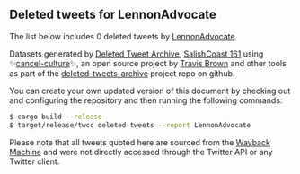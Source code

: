 ## Deleted tweets for LennonAdvocate

The list below includes 0 deleted tweets by
[LennonAdvocate](https://twitter.com/LennonAdvocate).



Datasets generated by [Deleted Tweet Archive](https://twitter.com/deletedtweet161), 
[SalishCoast 161](https://twitter.com/SalishCoastA) using 
✨[cancel-culture](https://github.com/travisbrown/cancel-culture)✨, an open source project by 
[Travis Brown](https://twitter.com/travisbrown) and other tools as part of the 
[deleted-tweets-archive](https://github.com/salcoast/deleted-tweets-archive/) project repo on github.

You can create your own updated version of this document by checking out and configuring the
repository and then running the following commands:

```bash
$ cargo build --release
$ target/release/twcc deleted-tweets --report LennonAdvocate
```

Please note that all tweets quoted here are sourced from the
[Wayback Machine](https://web.archive.org) and were not directly accessed through the Twitter API or
any Twitter client.

